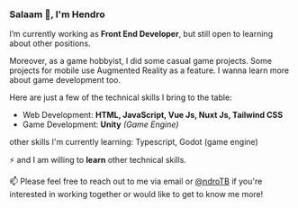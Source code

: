 ### Salaam 👋, I'm Hendro

I’m currently working as **Front End Developer**, but still open to learning about other positions.

Moreover, as a game hobbyist, I did some casual game projects. Some projects for mobile use Augmented Reality as a feature. I wanna learn more about game development too.

Here are just a few of the technical skills I bring to the table:
- Web Development: **HTML, JavaScript, Vue Js, Nuxt Js, Tailwind CSS**
- Game Development: **Unity** *(Game Engine)*

other skills I'm currently learning: Typescript, Godot (game engine)

⚡ and I am willing to **learn** other technical skills.

📫 Please feel free to reach out to me via email or [@ndroTB](https://twitter.com/ndroTB) if you're interested in working together or would like to get to know me more!

<!--
**ndro/ndro** is a ✨ _special_ ✨ repository because its `README.md` (this file) appears on your GitHub profile.

Here are some ideas to get you started:

- 🔭 I’m currently working on ...
- 🌱 I’m currently learning ...
- 👯 I’m looking to collaborate on ...
- 🤔 I’m looking for help with ...
- 💬 Ask me about ...
- 📫 How to reach me: ...
- 😄 Pronouns: ...
- ⚡ Fun fact: ...
-->

